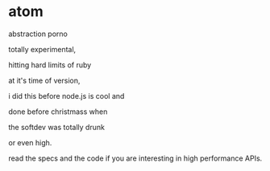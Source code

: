# atom
abstraction porno

totally experimental, 

hitting hard limits of ruby 

at it's time of version, 

i did this before node.js is cool and 

done before christmass when 

the softdev was totally drunk 

or even high. 


read the specs and the code if you are interesting in high performance APIs.
